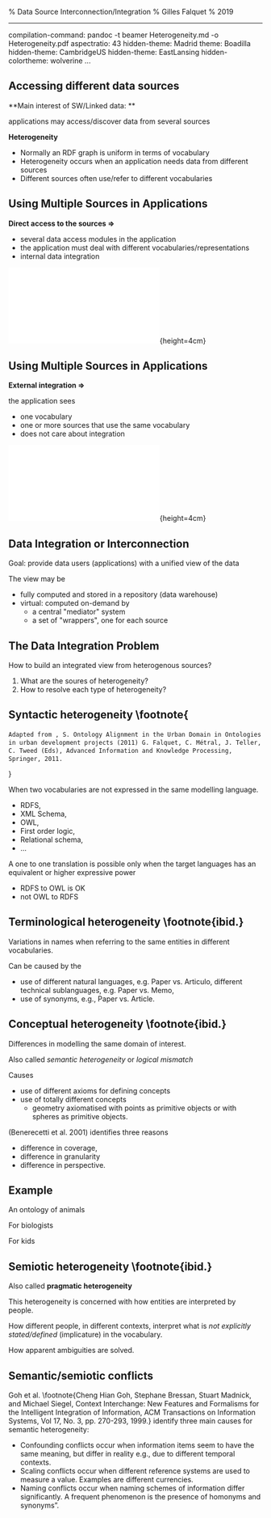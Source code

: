% Data Source Interconnection/Integration
% Gilles Falquet
% 2019

--- 
compilation-command: pandoc -t beamer Heterogeneity.md -o Heterogeneity.pdf
aspectratio: 43
hidden-theme: Madrid
theme: Boadilla
hidden-theme: CambridgeUS
hidden-theme: EastLansing
hidden-colortheme: wolverine
...

## Accessing different data sources

**Main interest of SW/Linked data: **

applications may access/discover data from several sources

**Heterogeneity**

- Normally an RDF graph is uniform in terms of vocabulary
- Heterogeneity occurs when an application needs data from different sources
- Different sources often use/refer to different vocabularies

## Using Multiple Sources in Applications

**Direct access to the sources $\Rightarrow$**

- several data access modules in the application
- the application must deal with different vocabularies/representations
- internal data integration

![](No_Integration.pdf "Logo Title Text 1"){height=4cm}


## Using Multiple Sources in Applications

**External integration $\Rightarrow$**

the application sees 

- one vocabulary
- one or more sources that use the same vocabulary
- does not care about integration

![](Source_Integration.pdf "Logo Title Text 1"){height=4cm}

## Data Integration or Interconnection

Goal: provide data users (applications) with a unified view of the data

The view may be

- fully computed and stored in a repository (data warehouse)
- virtual: computed on-demand by 
  - a central "mediator" system
  - a set of "wrappers", one for each source


## The Data Integration Problem

How to build an integrated view from heterogenous sources?

1. What are the soures of heterogeneity?
2. How to resolve each type of heterogeneity?

## Syntactic heterogeneity \footnote{
    Adapted from , S. Ontology Alignment in the Urban Domain in Ontologies in urban development projects (2011) G. Falquet, C. Métral, J. Teller, C. Tweed (Eds), Advanced Information and Knowledge Processing, Springer, 2011.
}

When two vocabularies are not expressed in the same modelling language.  

- RDFS, 
- XML Schema, 
- OWL, 
- First order logic, 
- Relational schema, 
- ...

A one to one translation is possible only when the target languages has an equivalent or higher expressive power

  - RDFS to OWL is OK
  - not OWL to RDFS 

## Terminological heterogeneity                \footnote{ibid.}

Variations in names when referring to the same entities in different vocabularies. 

Can be caused by the 

- use of different natural languages, e.g. Paper vs. Articulo, different technical sublanguages, e.g. Paper vs. Memo, 
- use of synonyms, e.g., Paper vs. Article. 

## Conceptual heterogeneity                \footnote{ibid.}
Differences in modelling the same domain of interest. 

Also called _semantic heterogeneity_ or _logical mismatch_ 

Causes

- use of different axioms for defining concepts 
- use of totally different concepts 
  - geometry axiomatised with points as primitive objects or with spheres as primitive objects. 
  
(Benerecetti et al. 2001) identifies three reasons 

- difference in coverage, 
- difference in granularity 
- difference in perspective.

## Example

An ontology of animals

For biologists

For kids


## Semiotic heterogeneity                \footnote{ibid.}

Also called **pragmatic heterogeneity** 

This heterogeneity is concerned with how entities are interpreted by people.  


How different people, in different contexts, interpret what is *not explicitly stated/defined* (implicature) in the vocabulary.

How apparent ambiguities are solved.

## Semantic/semiotic conflicts 

Goh et al. 
\footnote{Cheng Hian Goh, Stephane Bressan, Stuart Madnick, and Michael Siegel, Context Interchange: New Features and Formalisms for the Intelligent Integration of Information, ACM Transactions on Information Systems, Vol 17, No. 3, pp. 270-293, 1999.}
identify three main causes for semantic heterogeneity:

- Confounding conflicts occur when information items seem to have the same meaning, but differ in reality e.g., due to different temporal contexts. 
- Scaling conflicts occur when different reference systems are used to measure a value. Examples are different currencies.
- Naming conflicts occur when naming schemes of information differ significantly. A frequent phenomenon is the presence of homonyms and synonyms”.

